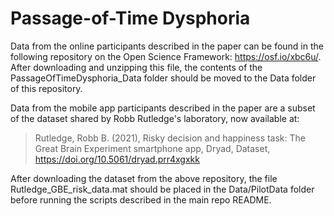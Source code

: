 # Passage-of-Time Dysphoria

Data from the online participants described in the paper can be found in the following repository on the Open Science Framework: https://osf.io/xbc6u/.
After downloading and unzipping this file, the contents of the PassageOfTimeDysphoria_Data folder should be moved to the Data folder of this repository.

Data from the mobile app participants described in the paper are a subset of the dataset shared by Robb Rutledge's laboratory, now available at:

> Rutledge, Robb B. (2021), Risky decision and happiness task: The Great Brain Experiment smartphone app, Dryad, Dataset, https://doi.org/10.5061/dryad.prr4xgxkk

After downloading the dataset from the above repository, the file Rutledge_GBE_risk_data.mat should be placed in the Data/PilotData folder before running the scripts described in the main repo README.
